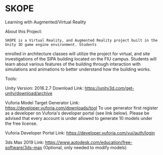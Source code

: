 # SKOPE
Learning with Augmented/Virtual Reality

About this Project:

	SKOPE is a Virtual Reality, and Augmented Reality project built in the Unity 3D game engine environment. Students 
enrolled in architecture classes will utilize the project for virtual, and site investigations of the SIPA building located 
on the FIU campus.  Students will learn about various features of the building through interaction with simulations and animations 
to better understand how the building works.

Tools:

Unity Version: 2018.2.7
Download Link: https://unity3d.com/get-unity/download/archive

Vuforia Model Target Generator Link: https://developer.vuforia.com/downloads/tool 
To use generator first register as a developer on Vuforia's developer portal (see link below). Please be advised that every account is under allowed to generate 10 models
under the free license.

Vuforia Developer Portal Link: https://developer.vuforia.com/vui/auth/login

3ds Max 2019 Link: https://www.autodesk.com/education/free-software/3ds-max (Optional, only needed to modify models)